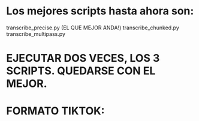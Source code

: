 # Los mejores scripts hasta ahora son:
transcribe_precise.py (EL QUE MEJOR ANDA!)
transcribe_chunked.py
transcribe_multipass.py

# EJECUTAR DOS VECES, LOS 3 SCRIPTS. QUEDARSE CON EL MEJOR.

# FORMATO TIKTOK: